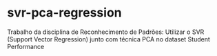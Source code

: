 # svr-pca-regression
Trabalho da disciplina de Reconhecimento de Padrões: Utilizar o SVR (Support Vector Regression) junto com técnica PCA no dataset Student Performance
